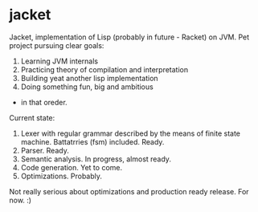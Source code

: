 jacket
===

Jacket, implementation of Lisp (probably in future - Racket) on JVM.
Pet project pursuing clear goals:
1. Learning JVM internals
2. Practicing theory of compilation and interpretation
3. Building yeat another lisp implementation
4. Doing something fun, big and ambitious
- in that oreder.

Current state:
1. Lexer with regular grammar described by the means of finite state machine. Battatrries (fsm) included. Ready.
2. Parser. Ready.
3. Semantic analysis. In progress, almost ready.
4. Code generation. Yet to come.
4. Optimizations. Probably.

Not really serious about optimizations and production ready release. For now. :)